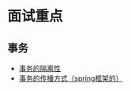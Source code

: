 # 面试重点



## 事务

- [事务的隔离性](./spring/transaction.md#Isolation)
- [事务的传播方式（spring框架的）](./spring/transaction.md#propagation)

